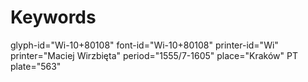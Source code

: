 # Keywords
glyph-id="Wi-10+80108"
font-id="Wi-10+80108"
printer-id="Wi"
printer="Maciej Wirzbięta"
period="1555/7-1605"
place="Kraków"
PT plate="563"
